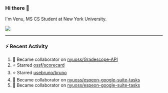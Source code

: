 ### Hi there 👋

I'm Venu, MS CS Student at New York University.


![](https://komarev.com/ghpvc/?username=vchrombie&label=👀)

---

### :zap: Recent Activity

<!--RECENT_ACTIVITY:start-->
1. 🤝 Became collaborator on [nyuoss/Gradescope-API](https://github.com/nyuoss/Gradescope-API)
2. ⭐ Starred [ossf/scorecard](https://github.com/ossf/scorecard)
3. ⭐ Starred [usebruno/bruno](https://github.com/usebruno/bruno)
4. 🤝 Became collaborator on [nyuoss/espeon-google-suite-tasks](https://github.com/nyuoss/espeon-google-suite-tasks)
5. 🤝 Became collaborator on [nyuoss/espeon-google-suite-tasks](https://github.com/nyuoss/espeon-google-suite-tasks)
<!--RECENT_ACTIVITY:end-->

<!--
**vchrombie/vchrombie** is a ✨ _special_ ✨ repository because its `README.md` (this file) appears on your GitHub profile.

Here are some ideas to get you started:

- 🔭 I’m currently working on ...
- 🌱 I’m currently learning ...
- 👯 I’m looking to collaborate on ...
- 🤔 I’m looking for help with ...
- 💬 Ask me about ...
- 📫 How to reach me: ...
- 😄 Pronouns: ...
- ⚡ Fun fact: ...
-->
